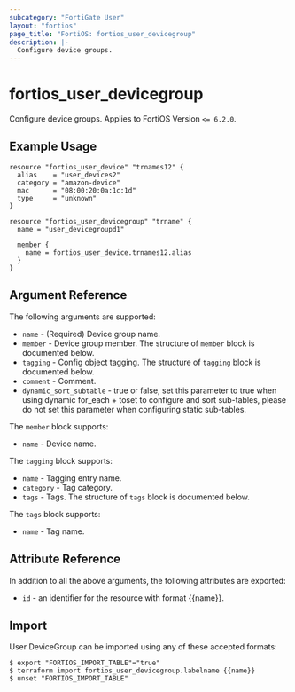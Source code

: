 ```yaml
---
subcategory: "FortiGate User"
layout: "fortios"
page_title: "FortiOS: fortios_user_devicegroup"
description: |-
  Configure device groups.
---
```


# fortios_user_devicegroup
Configure device groups. Applies to FortiOS Version `<= 6.2.0`.

## Example Usage

```hcl
resource "fortios_user_device" "trnames12" {
  alias    = "user_devices2"
  category = "amazon-device"
  mac      = "08:00:20:0a:1c:1d"
  type     = "unknown"
}

resource "fortios_user_devicegroup" "trname" {
  name = "user_devicegroupd1"

  member {
    name = fortios_user_device.trnames12.alias
  }
}
```

## Argument Reference

The following arguments are supported:

* `name` - (Required) Device group name.
* `member` - Device group member. The structure of `member` block is documented below.
* `tagging` - Config object tagging. The structure of `tagging` block is documented below.
* `comment` - Comment.
* `dynamic_sort_subtable` - true or false, set this parameter to true when using dynamic for_each + toset to configure and sort sub-tables, please do not set this parameter when configuring static sub-tables.

The `member` block supports:

* `name` - Device name.

The `tagging` block supports:

* `name` - Tagging entry name.
* `category` - Tag category.
* `tags` - Tags. The structure of `tags` block is documented below.

The `tags` block supports:

* `name` - Tag name.


## Attribute Reference

In addition to all the above arguments, the following attributes are exported:
* `id` - an identifier for the resource with format {{name}}.

## Import

User DeviceGroup can be imported using any of these accepted formats:
```
$ export "FORTIOS_IMPORT_TABLE"="true"
$ terraform import fortios_user_devicegroup.labelname {{name}}
$ unset "FORTIOS_IMPORT_TABLE"
```
